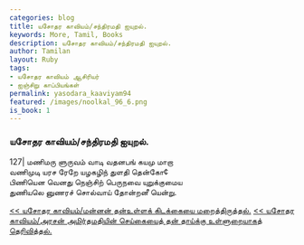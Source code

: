 ```yaml
---  
categories: blog  
title: யசோதர காவியம்/சந்திரமதி ஐயுறல்.
keywords: More, Tamil, Books  
description: யசோதர காவியம்/சந்திரமதி ஐயுறல்.
author: Tamilan  
layout: Ruby  
tags:     
- யசோதர காவியம் ஆசிரியர்
- ஐஞ்சிறு காப்பியங்கள்
permalink: yasodara_kaaviyam94  
featured: /images/noolkal_96_6.png  
is_book: 1
---  
```



### யசோதர காவியம்/சந்திரமதி ஐயுறல்.

127| மணிமரு ளுருவம் வாடி வதனபங் கயமு மாறா  
வணிமுடி யரச ரேறே யழகழிந் துளதி தென்கோ¢  
பிணியென வெனது நெஞ்சிற் பெருநவை யுறுக்குமைய  
துணியலெ னுணரச் சொல்வாய் தோன்றனீ யென்று.

[<< யசோதர காவியம்/மன்னன் தன்உள்ளக் கிடக்கையை மறைத்திருத்தல்.](yasodara_kaaviyam93) [<< யசோதர காவியம்/அரசன் அமிர்தமதியின் செய்கையைத் தன் தாய்க்கு உள்ளுறையாகத் தெரிவித்தல்.](yasodara_kaaviyam95)


